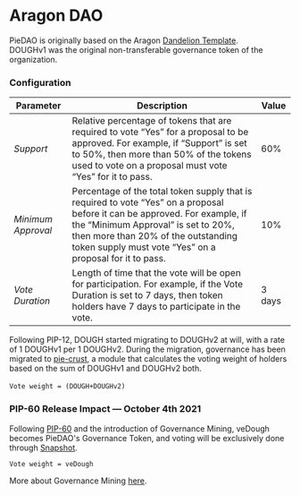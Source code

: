 # Aragon DAO

PieDAO is originally based on the Aragon [Dandelion Template](https://github.com/1Hive/dandelion-template).\
DOUGHv1 was the original non-transferable governance token of the organization.

### Configuration

| Parameter          | Description                                                                                                                                                                                                                                                         | Value  |
| ------------------ | ------------------------------------------------------------------------------------------------------------------------------------------------------------------------------------------------------------------------------------------------------------------- | ------ |
| _Support_          | Relative percentage of tokens that are required to vote “Yes” for a proposal to be approved. For example, if “Support” is set to 50%, then more than 50% of the tokens used to vote on a proposal must vote “Yes” for it to pass.                                   | 60%    |
| _Minimum Approval_ | Percentage of the total token supply that is required to vote “Yes” on a proposal before it can be approved. For example, if the “Minimum Approval” is set to 20%, then more than 20% of the outstanding token supply must vote “Yes” on a proposal for it to pass. | 10%    |
| _Vote Duration_    | Length of time that the vote will be open for participation. For example, if the Vote Duration is set to 7 days, then token holders have 7 days to participate in the vote.                                                                                         | 3 days |

Following PIP-12, DOUGH started migrating to DOUGHv2 at will, with a rate of 1 DOUGHv1 per 1 DOUGHv2. During the migration, governance has been migrated to [pie-crust](https://github.com/pie-dao/pie-crust), a module that calculates the voting weight of holders based on the sum of DOUGHv1 and DOUGHv2 both.\
\
`Vote weight = (DOUGH+DOUGHv2)`

### PIP-60 Release Impact — October 4th 2021

Following [PIP-60](https://forum.piedao.org/t/pip-60-dough-staking-governance-mining/954) and the introduction of Governance Mining, veDough becomes PieDAO's Governance Token, and voting will be exclusively done through [Snapshot](https://snapshot.org/#/piedao).

`Vote weight = veDough`

More about Governance Mining [here](governance-mining.md).
